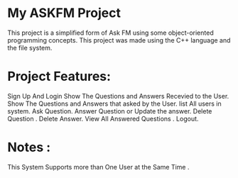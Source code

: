# My ASKFM Project
This project is a simplified form of Ask FM using some object-oriented programming concepts.
This project was made using the C++ language and the file system.

# Project Features:
Sign Up And Login
Show The Questions  and Answers Recevied  to the User.
Show The Questions and Answers that asked  by  the User.
list All users in system.
Ask Question.
Answer Question or Update the answer. 
Delete Question .
Delete Answer.
View All Answered Questions .
Logout.
# Notes :
This System Supports more than One User at the Same Time .




